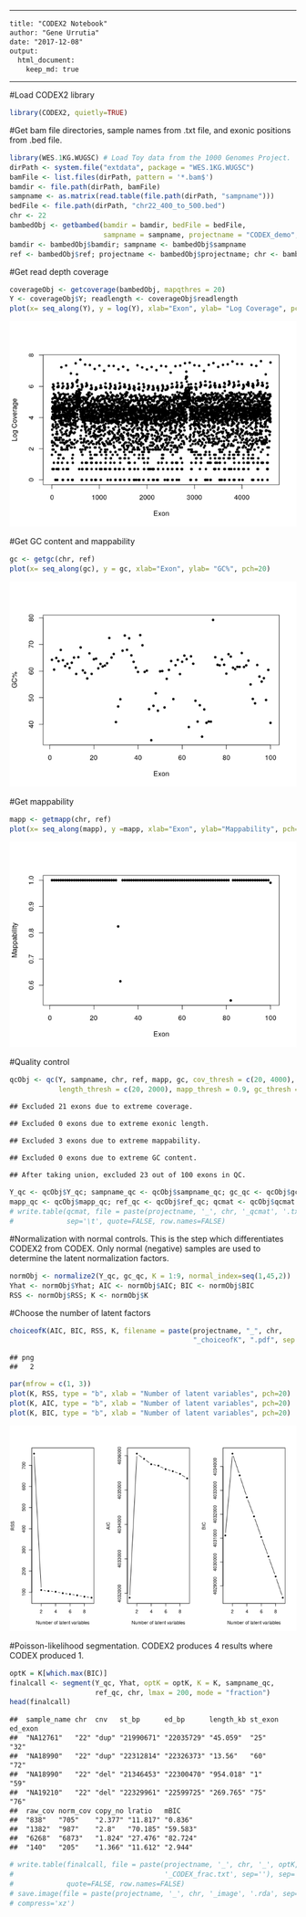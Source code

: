 
---  
    title: "CODEX2 Notebook"  
    author: "Gene Urrutia"  
    date: "2017-12-08"
    output:  
      html_document:  
        keep_md: true 
---  

#Load CODEX2 library

```r
library(CODEX2, quietly=TRUE)
```

#Get bam file directories, sample names from .txt file, and exonic positions from .bed file.


```r
library(WES.1KG.WUGSC) # Load Toy data from the 1000 Genomes Project.
dirPath <- system.file("extdata", package = "WES.1KG.WUGSC")
bamFile <- list.files(dirPath, pattern = '*.bam$')
bamdir <- file.path(dirPath, bamFile)
sampname <- as.matrix(read.table(file.path(dirPath, "sampname")))
bedFile <- file.path(dirPath, "chr22_400_to_500.bed")
chr <- 22
bambedObj <- getbambed(bamdir = bamdir, bedFile = bedFile, 
                       sampname = sampname, projectname = "CODEX_demo", chr)
bamdir <- bambedObj$bamdir; sampname <- bambedObj$sampname
ref <- bambedObj$ref; projectname <- bambedObj$projectname; chr <- bambedObj$chr
```


#Get read depth coverage


```r
coverageObj <- getcoverage(bambedObj, mapqthres = 20)
Y <- coverageObj$Y; readlength <- coverageObj$readlength
plot(x= seq_along(Y), y = log(Y), xlab="Exon", ylab= "Log Coverage", pch=20)
```

![](CODEX2_files/figure-html/unnamed-chunk-3-1.png)<!-- -->


#Get GC content and mappability


```r
gc <- getgc(chr, ref)
plot(x= seq_along(gc), y = gc, xlab="Exon", ylab= "GC%", pch=20)
```

![](CODEX2_files/figure-html/unnamed-chunk-4-1.png)<!-- -->


#Get mappability

```r
mapp <- getmapp(chr, ref)
plot(x= seq_along(mapp), y =mapp, xlab="Exon", ylab="Mappability", pch=20)
```

![](CODEX2_files/figure-html/unnamed-chunk-5-1.png)<!-- -->


#Quality control

```r
qcObj <- qc(Y, sampname, chr, ref, mapp, gc, cov_thresh = c(20, 4000), 
            length_thresh = c(20, 2000), mapp_thresh = 0.9, gc_thresh = c(20, 80))
```

```
## Excluded 21 exons due to extreme coverage.
```

```
## Excluded 0 exons due to extreme exonic length.
```

```
## Excluded 3 exons due to extreme mappability.
```

```
## Excluded 0 exons due to extreme GC content.
```

```
## After taking union, excluded 23 out of 100 exons in QC.
```

```r
Y_qc <- qcObj$Y_qc; sampname_qc <- qcObj$sampname_qc; gc_qc <- qcObj$gc_qc
mapp_qc <- qcObj$mapp_qc; ref_qc <- qcObj$ref_qc; qcmat <- qcObj$qcmat
# write.table(qcmat, file = paste(projectname, '_', chr, '_qcmat', '.txt', sep=''),
#             sep='\t', quote=FALSE, row.names=FALSE)
```


#Normalization with normal controls.  This is the step which differentiates CODEX2 from CODEX.  Only normal (negative) samples are used to determine the latent normalization factors.


```r
normObj <- normalize2(Y_qc, gc_qc, K = 1:9, normal_index=seq(1,45,2))
Yhat <- normObj$Yhat; AIC <- normObj$AIC; BIC <- normObj$BIC
RSS <- normObj$RSS; K <- normObj$K
```


#Choose the number of latent factors


```r
choiceofK(AIC, BIC, RSS, K, filename = paste(projectname, "_", chr, 
                                             "_choiceofK", ".pdf", sep = ""))
```

```
## png 
##   2
```

```r
par(mfrow = c(1, 3))
plot(K, RSS, type = "b", xlab = "Number of latent variables", pch=20)
plot(K, AIC, type = "b", xlab = "Number of latent variables", pch=20)
plot(K, BIC, type = "b", xlab = "Number of latent variables", pch=20)
```

![](CODEX2_files/figure-html/unnamed-chunk-8-1.png)<!-- -->


#Poisson-likelihood segmentation.  CODEX2 produces 4 results where CODEX produced 1.

```r
optK = K[which.max(BIC)]
finalcall <- segment(Y_qc, Yhat, optK = optK, K = K, sampname_qc,
                     ref_qc, chr, lmax = 200, mode = "fraction")
head(finalcall)
```

```
##  sample_name chr  cnv   st_bp      ed_bp      length_kb st_exon ed_exon
##  "NA12761"   "22" "dup" "21990671" "22035729" "45.059"  "25"    "32"   
##  "NA18990"   "22" "dup" "22312814" "22326373" "13.56"   "60"    "72"   
##  "NA18990"   "22" "del" "21346453" "22300470" "954.018" "1"     "59"   
##  "NA19210"   "22" "del" "22329961" "22599725" "269.765" "75"    "76"   
##  raw_cov norm_cov copy_no lratio   mBIC    
##  "838"   "705"    "2.377" "11.817" "0.836" 
##  "1382"  "987"    "2.8"   "70.185" "59.583"
##  "6268"  "6873"   "1.824" "27.476" "82.724"
##  "140"   "205"    "1.366" "11.612" "2.944"
```

```r
# write.table(finalcall, file = paste(projectname, '_', chr, '_', optK,
#                                     '_CODEX_frac.txt', sep=''), sep='\t', 
#             quote=FALSE, row.names=FALSE)
# save.image(file = paste(projectname, '_', chr, '_image', '.rda', sep=''),
# compress='xz')
```
